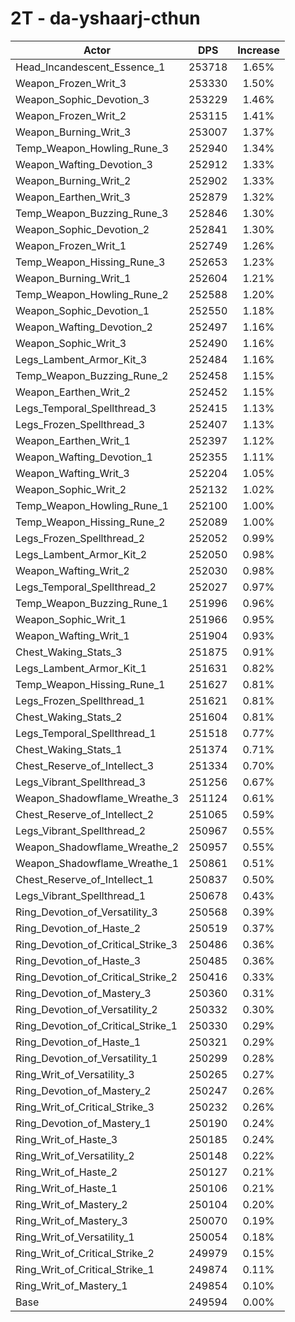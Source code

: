 # 2T - da-yshaarj-cthun
| Actor | DPS | Increase |
|---|:---:|:---:|
|Head_Incandescent_Essence_1|253718|1.65%|
|Weapon_Frozen_Writ_3|253330|1.50%|
|Weapon_Sophic_Devotion_3|253229|1.46%|
|Weapon_Frozen_Writ_2|253115|1.41%|
|Weapon_Burning_Writ_3|253007|1.37%|
|Temp_Weapon_Howling_Rune_3|252940|1.34%|
|Weapon_Wafting_Devotion_3|252912|1.33%|
|Weapon_Burning_Writ_2|252902|1.33%|
|Weapon_Earthen_Writ_3|252879|1.32%|
|Temp_Weapon_Buzzing_Rune_3|252846|1.30%|
|Weapon_Sophic_Devotion_2|252841|1.30%|
|Weapon_Frozen_Writ_1|252749|1.26%|
|Temp_Weapon_Hissing_Rune_3|252653|1.23%|
|Weapon_Burning_Writ_1|252604|1.21%|
|Temp_Weapon_Howling_Rune_2|252588|1.20%|
|Weapon_Sophic_Devotion_1|252550|1.18%|
|Weapon_Wafting_Devotion_2|252497|1.16%|
|Weapon_Sophic_Writ_3|252490|1.16%|
|Legs_Lambent_Armor_Kit_3|252484|1.16%|
|Temp_Weapon_Buzzing_Rune_2|252458|1.15%|
|Weapon_Earthen_Writ_2|252452|1.15%|
|Legs_Temporal_Spellthread_3|252415|1.13%|
|Legs_Frozen_Spellthread_3|252407|1.13%|
|Weapon_Earthen_Writ_1|252397|1.12%|
|Weapon_Wafting_Devotion_1|252355|1.11%|
|Weapon_Wafting_Writ_3|252204|1.05%|
|Weapon_Sophic_Writ_2|252132|1.02%|
|Temp_Weapon_Howling_Rune_1|252100|1.00%|
|Temp_Weapon_Hissing_Rune_2|252089|1.00%|
|Legs_Frozen_Spellthread_2|252052|0.99%|
|Legs_Lambent_Armor_Kit_2|252050|0.98%|
|Weapon_Wafting_Writ_2|252030|0.98%|
|Legs_Temporal_Spellthread_2|252027|0.97%|
|Temp_Weapon_Buzzing_Rune_1|251996|0.96%|
|Weapon_Sophic_Writ_1|251966|0.95%|
|Weapon_Wafting_Writ_1|251904|0.93%|
|Chest_Waking_Stats_3|251875|0.91%|
|Legs_Lambent_Armor_Kit_1|251631|0.82%|
|Temp_Weapon_Hissing_Rune_1|251627|0.81%|
|Legs_Frozen_Spellthread_1|251621|0.81%|
|Chest_Waking_Stats_2|251604|0.81%|
|Legs_Temporal_Spellthread_1|251518|0.77%|
|Chest_Waking_Stats_1|251374|0.71%|
|Chest_Reserve_of_Intellect_3|251334|0.70%|
|Legs_Vibrant_Spellthread_3|251256|0.67%|
|Weapon_Shadowflame_Wreathe_3|251124|0.61%|
|Chest_Reserve_of_Intellect_2|251065|0.59%|
|Legs_Vibrant_Spellthread_2|250967|0.55%|
|Weapon_Shadowflame_Wreathe_2|250957|0.55%|
|Weapon_Shadowflame_Wreathe_1|250861|0.51%|
|Chest_Reserve_of_Intellect_1|250837|0.50%|
|Legs_Vibrant_Spellthread_1|250678|0.43%|
|Ring_Devotion_of_Versatility_3|250568|0.39%|
|Ring_Devotion_of_Haste_2|250519|0.37%|
|Ring_Devotion_of_Critical_Strike_3|250486|0.36%|
|Ring_Devotion_of_Haste_3|250485|0.36%|
|Ring_Devotion_of_Critical_Strike_2|250416|0.33%|
|Ring_Devotion_of_Mastery_3|250360|0.31%|
|Ring_Devotion_of_Versatility_2|250332|0.30%|
|Ring_Devotion_of_Critical_Strike_1|250330|0.29%|
|Ring_Devotion_of_Haste_1|250321|0.29%|
|Ring_Devotion_of_Versatility_1|250299|0.28%|
|Ring_Writ_of_Versatility_3|250265|0.27%|
|Ring_Devotion_of_Mastery_2|250247|0.26%|
|Ring_Writ_of_Critical_Strike_3|250232|0.26%|
|Ring_Devotion_of_Mastery_1|250190|0.24%|
|Ring_Writ_of_Haste_3|250185|0.24%|
|Ring_Writ_of_Versatility_2|250148|0.22%|
|Ring_Writ_of_Haste_2|250127|0.21%|
|Ring_Writ_of_Haste_1|250106|0.21%|
|Ring_Writ_of_Mastery_2|250104|0.20%|
|Ring_Writ_of_Mastery_3|250070|0.19%|
|Ring_Writ_of_Versatility_1|250054|0.18%|
|Ring_Writ_of_Critical_Strike_2|249979|0.15%|
|Ring_Writ_of_Critical_Strike_1|249874|0.11%|
|Ring_Writ_of_Mastery_1|249854|0.10%|
|Base|249594|0.00%|
